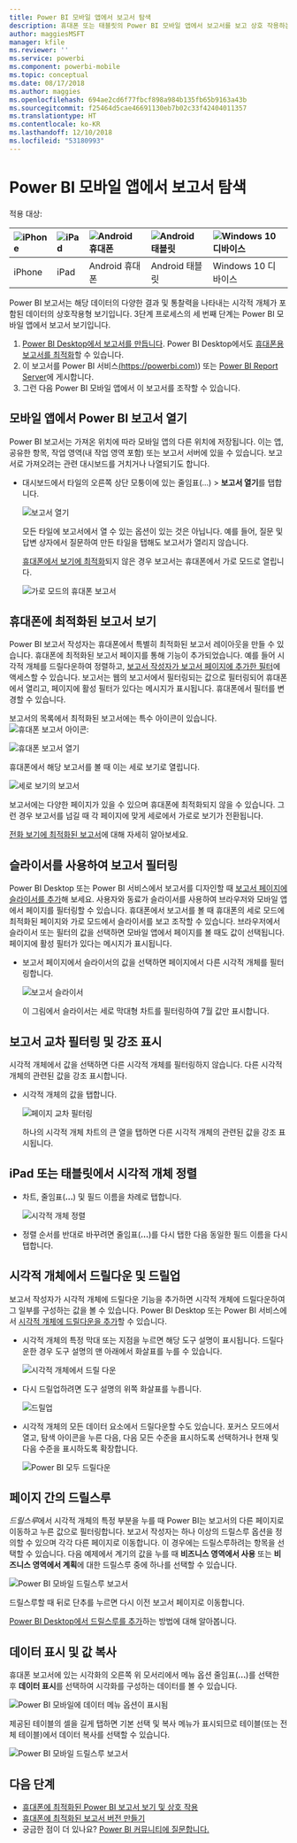 ```yaml
---
title: Power BI 모바일 앱에서 보고서 탐색
description: 휴대폰 또는 태블릿의 Power BI 모바일 앱에서 보고서를 보고 상호 작용하는 방법에 대해 알아봅니다. Power BI 서비스 또는 Power BI Desktop에서 보고서를 만든 다음 모바일 앱에서 보고서와 상호 작용합니다.
author: maggiesMSFT
manager: kfile
ms.reviewer: ''
ms.service: powerbi
ms.component: powerbi-mobile
ms.topic: conceptual
ms.date: 08/17/2018
ms.author: maggies
ms.openlocfilehash: 694ae2cd6f77fbcf898a984b135fb65b9163a43b
ms.sourcegitcommit: f25464d5cae46691130eb7b02c33f42404011357
ms.translationtype: HT
ms.contentlocale: ko-KR
ms.lasthandoff: 12/10/2018
ms.locfileid: "53180993"
---
```

# <a name="explore-reports-in-the-power-bi-mobile-apps"></a>Power BI 모바일 앱에서 보고서 탐색
적용 대상:

| ![iPhone](././media/mobile-reports-in-the-mobile-apps/ios-logo-40-px.png) | ![iPad](././media/mobile-reports-in-the-mobile-apps/ios-logo-40-px.png) | ![Android 휴대폰](././media/mobile-reports-in-the-mobile-apps/android-logo-40-px.png) | ![Android 태블릿](././media/mobile-reports-in-the-mobile-apps/android-logo-40-px.png) | ![Windows 10 디바이스](./media/mobile-reports-in-the-mobile-apps/win-10-logo-40-px.png) |
|:--- |:--- |:--- |:--- |:--- |
| iPhone |iPad |Android 휴대폰 |Android 태블릿 |Windows 10 디바이스 |

Power BI 보고서는 해당 데이터의 다양한 결과 및 통찰력을 나타내는 시각적 개체가 포함된 데이터의 상호작용형 보기입니다. 3단계 프로세스의 세 번째 단계는 Power BI 모바일 앱에서 보고서 보기입니다.

1. [Power BI Desktop에서 보고서를 만듭니다](../../desktop-report-view.md). Power BI Desktop에서도 [휴대폰용 보고서를 최적화](mobile-apps-view-phone-report.md)할 수 있습니다. 
2. 이 보고서를 Power BI 서비스[(https://powerbi.com)](https://powerbi.com)) 또는 [Power BI Report Server](../../report-server/get-started.md)에 게시합니다.  
3. 그런 다음 Power BI 모바일 앱에서 이 보고서를 조작할 수 있습니다.

## <a name="open-a-power-bi-report-in-the-mobile-app"></a>모바일 앱에서 Power BI 보고서 열기
Power BI 보고서는 가져온 위치에 따라 모바일 앱의 다른 위치에 저장됩니다. 이는 앱, 공유한 항목, 작업 영역(내 작업 영역 포함) 또는 보고서 서버에 있을 수 있습니다. 보고서로 가져오려는 관련 대시보드를 거치거나 나열되기도 합니다.

* 대시보드에서 타일의 오른쪽 상단 모퉁이에 있는 줄임표(...) > **보고서 열기**를 탭합니다.
  
  ![보고서 열기](./media/mobile-reports-in-the-mobile-apps/power-bi-android-open-report-tile.png)
  
  모든 타일에 보고서에서 열 수 있는 옵션이 있는 것은 아닙니다. 예를 들어, 질문 및 답변 상자에서 질문하여 만든 타일을 탭해도 보고서가 열리지 않습니다. 
  
  [휴대폰에서 보기에 최적화](mobile-reports-in-the-mobile-apps.md#view-reports-optimized-for-phones)되지 않은 경우 보고서는 휴대폰에서 가로 모드로 열립니다.
  
  ![가로 모드의 휴대폰 보고서](./media/mobile-reports-in-the-mobile-apps/power-bi-iphone-report-landscape.png)

## <a name="view-reports-optimized-for-phones"></a>휴대폰에 최적화된 보고서 보기
Power BI 보고서 작성자는 휴대폰에서 특별히 최적화된 보고서 레이아웃을 만들 수 있습니다. 휴대폰에 최적화된 보고서 페이지를 통해 기능이 추가되었습니다. 예를 들어 시각적 개체를 드릴다운하여 정렬하고, [보고서 작성자가 보고서 페이지에 추가한 필터](mobile-apps-view-phone-report.md#filter-the-report-page-on-a-phone)에 액세스할 수 있습니다. 보고서는 웹의 보고서에서 필터링되는 값으로 필터링되어 휴대폰에서 열리고, 페이지에 활성 필터가 있다는 메시지가 표시됩니다. 휴대폰에서 필터를 변경할 수 있습니다.

보고서의 목록에서 최적화된 보고서에는 특수 아이콘이 있습니다. ![휴대폰 보고서 아이콘](./media/mobile-reports-in-the-mobile-apps/power-bi-phone-report-icon.png):

![휴대폰 보고서 열기](./media/mobile-reports-in-the-mobile-apps/power-bi-android-phone-report.png)

휴대폰에서 해당 보고서를 볼 때 이는 세로 보기로 열립니다.

![세로 보기의 보고서](./media/mobile-reports-in-the-mobile-apps/07-power-bi-phone-report-portrait.png)

 보고서에는 다양한 페이지가 있을 수 있으며 휴대폰에 최적화되지 않을 수 있습니다. 그런 경우 보고서를 넘길 때 각 페이지에 맞게 세로에서 가로로 보기가 전환됩니다.

[전화 보기에 최적화된 보고서](mobile-apps-view-phone-report.md)에 대해 자세히 알아보세요.

## <a name="use-slicers-to-filter-a-report"></a>슬라이서를 사용하여 보고서 필터링
Power BI Desktop 또는 Power BI 서비스에서 보고서를 디자인할 때 [보고서 페이지에 슬라이서를 추가](../../visuals/power-bi-visualization-slicers.md)해 보세요. 사용자와 동료가 슬라이서를 사용하여 브라우저와 모바일 앱에서 페이지를 필터링할 수 있습니다. 휴대폰에서 보고서를 볼 때 휴대폰의 세로 모드에 최적화된 페이지와 가로 모드에서 슬라이서를 보고 조작할 수 있습니다. 브라우저에서 슬라이서 또는 필터의 값을 선택하면 모바일 앱에서 페이지를 볼 때도 값이 선택됩니다. 페이지에 활성 필터가 있다는 메시지가 표시됩니다.  

* 보고서 페이지에서 슬라이서의 값을 선택하면 페이지에서 다른 시각적 개체를 필터링합니다.
  
  ![보고서 슬라이서](./media/mobile-reports-in-the-mobile-apps/power-bi-android-tablet-report-slicer.png)
  
  이 그림에서 슬라이서는 세로 막대형 차트를 필터링하여 7월 값만 표시합니다.

## <a name="cross-filter-and-highlight-a-report"></a>보고서 교차 필터링 및 강조 표시
시각적 개체에서 값을 선택하면 다른 시각적 개체를 필터링하지 않습니다. 다른 시각적 개체의 관련된 값을 강조 표시합니다.

* 시각적 개체의 값을 탭합니다.
  
  ![페이지 교차 필터링](./media/mobile-reports-in-the-mobile-apps/power-bi-android-tablet-report-highlight.png)
  
  하나의 시각적 개체 차트의 큰 열을 탭하면 다른 시각적 개체의 관련된 값을 강조 표시됩니다. 

## <a name="sort-a-visual-on-an-ipad-or-a-tablet"></a>iPad 또는 태블릿에서 시각적 개체 정렬
* 차트, 줄임표(**...**) 및 필드 이름을 차례로 탭합니다.
  
   ![시각적 개체 정렬](./media/mobile-reports-in-the-mobile-apps/power-bi-android-tablet-report-sort.png)
* 정렬 순서를 반대로 바꾸려면 줄임표(**...**)를 다시 탭한 다음 동일한 필드 이름을 다시 탭합니다.

## <a name="drill-down-and-up-in-a-visual"></a>시각적 개체에서 드릴다운 및 드릴업
보고서 작성자가 시각적 개체에 드릴다운 기능을 추가하면 시각적 개체에 드릴다운하여 그 일부를 구성하는 값을 볼 수 있습니다. Power BI Desktop 또는 Power BI 서비스에서 [시각적 개체에 드릴다운을 추가](../end-user-drill.md)할 수 있습니다. 

* 시각적 개체의 특정 막대 또는 지점을 누르면 해당 도구 설명이 표시됩니다. 드릴다운한 경우 도구 설명의 맨 아래에서 화살표를 누를 수 있습니다. 
  
  ![시각적 개체에서 드릴 다운](./media/mobile-reports-in-the-mobile-apps/power-bi-mobile-drill-down-tooltip.png)

* 다시 드릴업하려면 도구 설명의 위쪽 화살표를 누릅니다.
  
  ![드릴업](./media/mobile-reports-in-the-mobile-apps/power-bi-mobile-drill-up-tooltip.png)

* 시각적 개체의 모든 데이터 요소에서 드릴다운할 수도 있습니다. 포커스 모드에서 열고, 탐색 아이콘을 누른 다음, 다음 모든 수준을 표시하도록 선택하거나 현재 및 다음 수준을 표시하도록 확장합니다.

   ![Power BI 모두 드릴다운](./media/mobile-reports-in-the-mobile-apps/power-bi-drill-down-all.png)

## <a name="drill-through-from-one-page-to-another"></a>페이지 간의 드릴스루

*드릴스루*에서 시각적 개체의 특정 부분을 누를 때 Power BI는 보고서의 다른 페이지로 이동하고 누른 값으로 필터링합니다. 보고서 작성자는 하나 이상의 드릴스루 옵션을 정의할 수 있으며 각각 다른 페이지로 이동합니다. 이 경우에는 드릴스루하려는 항목을 선택할 수 있습니다. 다음 예제에서 계기의 값을 누를 때 **비즈니스 영역에서 사용** 또는 **비즈니스 영역에서 계획**에 대한 드릴스루 중에 하나를 선택할 수 있습니다.

![Power BI 모바일 드릴스루 보고서](./media/mobile-reports-in-the-mobile-apps/power-bi-mobile-drill-through-it-spent-report.png)

드릴스루할 때 뒤로 단추를 누르면 다시 이전 보고서 페이지로 이동합니다.

[Power BI Desktop에서 드릴스루를 추가](../../desktop-drillthrough.md)하는 방법에 대해 알아봅니다.

## <a name="show-data-and-copy-values"></a>데이터 표시 및 값 복사

휴대폰 보고서에 있는 시각화의 오른쪽 위 모서리에서 메뉴 옵션 줄임표(**...**)를 선택한 후 **데이터 표시**를 선택하여 시각화를 구성하는 데이터를 볼 수 있습니다.

![Power BI 모바일에 데이터 메뉴 옵션이 표시됨](./media/mobile-reports-in-the-mobile-apps/copy-data-visual.png)

제공된 테이블의 셀을 길게 탭하면 기본 선택 및 복사 메뉴가 표시되므로 테이블(또는 전체 테이블)에서 데이터 복사를 선택할 수 있습니다.

![Power BI 모바일 드릴스루 보고서](./media/mobile-reports-in-the-mobile-apps/copy-data-table.png)

## <a name="next-steps"></a>다음 단계
* [휴대폰에 최적화된 Power BI 보고서 보기 및 상호 작용](mobile-apps-view-phone-report.md)
* [휴대폰에 최적화된 보고서 버전 만들기](../../desktop-create-phone-report.md)
* 궁금한 점이 더 있나요? [Power BI 커뮤니티에 질문합니다.](http://community.powerbi.com/)

